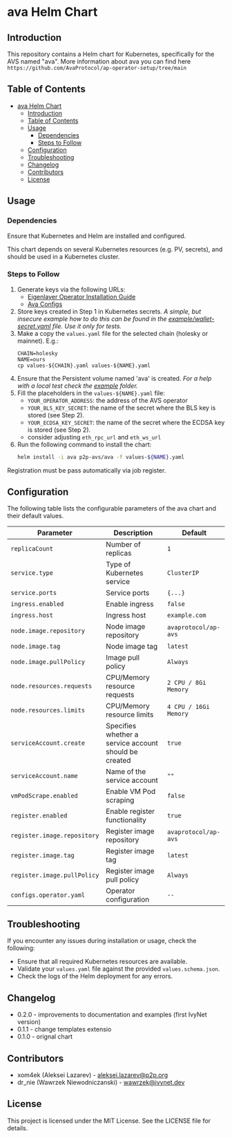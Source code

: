 # ava Helm Chart

## Introduction

This repository contains a Helm chart for Kubernetes, specifically for the AVS named "ava".
More information about ava you can find here `https://github.com/AvaProtocol/ap-operator-setup/tree/main`

## Table of Contents

- [ava Helm Chart](#ava-helm-chart)
  - [Introduction](#introduction)
  - [Table of Contents](#table-of-contents)
  - [Usage](#usage)
    - [Dependencies](#dependencies)
    - [Steps to Follow](#steps-to-follow)
  - [Configuration](#configuration)
  - [Troubleshooting](#troubleshooting)
  - [Changelog](#changelog)
  - [Contributors](#contributors)
  - [License](#license)

## Usage

### Dependencies

Ensure that Kubernetes and Helm are installed and configured.

This chart depends on several Kubernetes resources (e.g. PV, secrets), and should be used in a Kubernetes cluster.

### Steps to Follow

1. Generate keys via the following URLs:
   - [Eigenlayer Operator Installation Guide](https://docs.eigenlayer.xyz/eigenlayer/operator-guides/operator-installation)
   - [Ava Configs](https://github.com/AvaProtocol/ap-operator-setup/tree/main)
1. Store keys created in Step 1 in Kubernetes secrets.
_A simple, but insecure example how to do this can be found in the [example/wallet-secret.yaml](./example/wallet-secret.yaml) file.
Use it only for tests._
1. Make a copy the `values.yaml` file for the selected chain (holesky or mainnet). E.g.:
    ```
    CHAIN=holesky
    NAME=ours
    cp values-${CHAIN}.yaml values-${NAME}.yaml
    ```
1. Ensure that the Persistent volume named 'ava' is created.
_For a help with a local test check the [example](./example/README) folder._
1. Fill the placeholders in the `values-${NAME}.yaml` file:
   - `YOUR_OPERATOR_ADDRESS`: the address of the AVS operator
   - `YOUR_BLS_KEY_SECRET`: the name of the secret where the BLS key is stored (see Step 2).
   - `YOUR_ECDSA_KEY_SECRET`: the name of the secret where the ECDSA key is stored (see Step 2).
   - consider adjusting `eth_rpc_url` and `eth_ws_url`
1. Run the following command to install the chart:
   ```sh
   helm install -i ava p2p-avs/ava -f values-${NAME}.yaml
   ```

Registration must be pass automatically via job register.

## Configuration

The following table lists the configurable parameters of the ava chart and their default values.

| Parameter                   | Description                                           | Default               |
| --------------------------- | ----------------------------------------------------- | --------------------- |
| `replicaCount`              | Number of replicas                                    | `1`                   |
| `service.type`              | Type of Kubernetes service                            | `ClusterIP`           |
| `service.ports`             | Service ports                                         | `{...}`               |
| `ingress.enabled`           | Enable ingress                                        | `false`               |
| `ingress.host`              | Ingress host                                          | `example.com`         |
| `node.image.repository`     | Node image repository                                 | `avaprotocol/ap-avs`  |
| `node.image.tag`            | Node image tag                                        | `latest`              |
| `node.image.pullPolicy`     | Image pull policy                                     | `Always`              |
| `node.resources.requests`   | CPU/Memory resource requests                          | `2 CPU / 8Gi Memory`  |
| `node.resources.limits`     | CPU/Memory resource limits                            | `4 CPU / 16Gi Memory` |
| `serviceAccount.create`     | Specifies whether a service account should be created | `true`                |
| `serviceAccount.name`       | Name of the service account                           | `""`                  |
| `vmPodScrape.enabled`       | Enable VM Pod scraping                                | `false`               |
| `register.enabled`          | Enable register functionality                         | `true`                |
| `register.image.repository` | Register image repository                             | `avaprotocol/ap-avs`  |
| `register.image.tag`        | Register image tag                                    | `latest`              |
| `register.image.pullPolicy` | Register image pull policy                            | `Always`              |
| `configs.operator.yaml`     | Operator configuration                                | `--`                  |

## Troubleshooting

If you encounter any issues during installation or usage, check the following:

- Ensure that all required Kubernetes resources are available.
- Validate your `values.yaml` file against the provided `values.schema.json`.
- Check the logs of the Helm deployment for any errors.

## Changelog

- 0.2.0 - improvements to documentation and examples (first IvyNet version)
- 0.1.1 - change templates extensio
- 0.1.0 - orignal chart

## Contributors

- xom4ek (Aleksei Lazarev) - aleksei.lazarev@p2p.org
- dr\_nie (Wawrzek Niewodniczanski) - wawrzek@ivynet.dev

## License

This project is licensed under the MIT License. See the LICENSE file for details.
